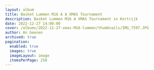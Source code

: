 ```yaml
---
layout: album
title: Basket Lummen M16 A A XMAS Tournament
description: Basket Lummen M16 A XMAS Tournament in Kortrijk
date: 2022-12-27 14:00:00
cover: /albums/2022-12-27-xmas-M16-lummen/thumbnails/IMG_7597.JPG
author: An Geenen
archived: true
pagination: 
  enabled: true
  images: true
  imageLayout: image
  itemsPerPage: 256
---
```

